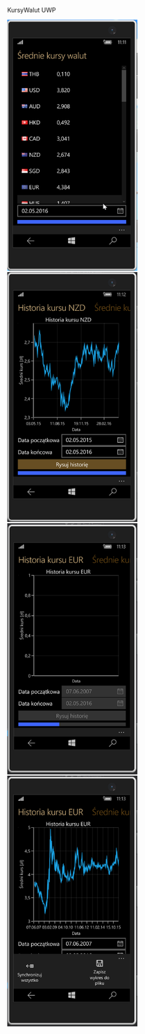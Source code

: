 KursyWalut UWP  
  
<img src="screenshots/screenshot1.PNG" alt="" width="300"/>
<img src="screenshots/screenshot2.PNG" alt="" width="300"/>  
  
<img src="screenshots/screenshot3.PNG" alt="" width="300"/>
<img src="screenshots/screenshot4.PNG" alt="" width="300"/>  

